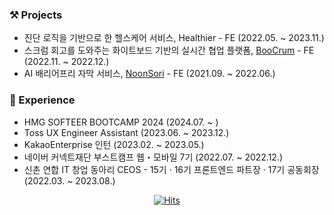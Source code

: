 ### ⚒ Projects
- 진단 로직을 기반으로 한 헬스케어 서비스, Healthier - FE (2022.05. ~ 2023.11.)
- 스크럼 회고를 도와주는 화이트보드 기반의 실시간 협업 플랫폼, [BooCrum](https://github.com/boostcampwm-2022/web22-BooCrum) - FE (2022.11. ~ 2022.12.)
- AI 배리어프리 자막 서비스, [NoonSori](https://github.com/So-Woo-Ju/NoonSori) - FE (2021.09. ~ 2022.06.)

### 🎁 Experience
- HMG SOFTEER BOOTCAMP 2024 (2024.07. ~ )
- Toss UX Engineer Assistant (2023.06. ~ 2023.12.)
- KakaoEnterprise 인턴 (2023.02. ~ 2023.05.)
- 네이버 커넥트재단 부스트캠프 웹・모바일 7기 (2022.07. ~ 2022.12.)
- 신촌 연합 IT 창업 동아리 CEOS - 15기 · 16기 프론트엔드 파트장 · 17기 공동회장 (2022.03. ~ 2023.08.)


<div align=center>
  
  [![Hits](https://hits.seeyoufarm.com/api/count/incr/badge.svg?url=https%3A%2F%2Fgithub.com%2Fjhj2713)](https://hits.seeyoufarm.com) 
  
</div>
